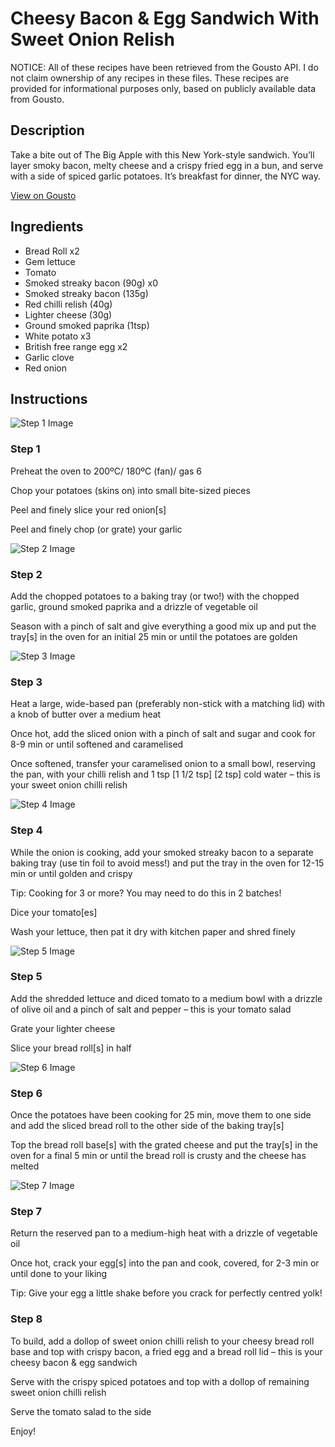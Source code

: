 # Cheesy Bacon & Egg Sandwich With Sweet Onion Relish

NOTICE: All of these recipes have been retrieved from the Gousto API. I do not claim ownership of any recipes in these files. These recipes are provided for informational purposes only, based on publicly available data from Gousto.

## Description

Take a bite out of The Big Apple with this New York-style sandwich. You’ll layer smoky bacon, melty cheese and a crispy fried egg in a bun, and serve with a side of spiced garlic potatoes. It’s breakfast for dinner, the NYC way.

[View on Gousto](https://www.gousto.co.uk/recipes/cookbook/cheesy-bacon-egg-sandwich-with-sweet-onion-chilli-relish)

## Ingredients

- Bread Roll x2
- Gem lettuce
- Tomato
- Smoked streaky bacon (90g) x0
- Smoked streaky bacon (135g)
- Red chilli relish (40g)
- Lighter cheese (30g)
- Ground smoked paprika (1tsp)
- White potato x3
- British free range egg x2
- Garlic clove
- Red onion

## Instructions

![Step 1 Image](https://production-media.gousto.co.uk/cms/recipe-step-image/Step-1-1664279105096-x200.jpg)

### Step 1

Preheat the oven to 200ºC/ 180ºC (fan)/ gas 6

Chop your potatoes (skins on) into small bite-sized pieces

Peel and finely slice your red onion[s]

Peel and finely chop (or grate) your garlic

![Step 2 Image](https://production-media.gousto.co.uk/cms/recipe-step-image/Step-2-1664279110658-x200.jpg)

### Step 2

Add the chopped potatoes to a baking tray (or two!) with the chopped garlic, ground smoked paprika and a drizzle of vegetable oil

Season with a pinch of salt and give everything a good mix up and put the tray[s] in the oven for an initial 25 min or until the potatoes are golden

![Step 3 Image](https://production-media.gousto.co.uk/cms/recipe-step-image/Step-3-1664279127754-x200.jpg)

### Step 3

Heat a large, wide-based pan (preferably non-stick with a matching lid) with a knob of butter over a medium heat

Once hot, add the sliced onion with a pinch of salt and sugar and cook for 8-9 min or until softened and caramelised

Once softened, transfer your caramelised onion to a small bowl, reserving the pan, with your chilli relish and 1 tsp <span class="text-purple">[1 1/2 tsp]</span> <span class="text-danger">[2 tsp]</span> cold water – this is your sweet onion chilli relish

![Step 4 Image](https://production-media.gousto.co.uk/cms/recipe-step-image/Step-4-1664279133029-x200.jpg)

### Step 4

While the onion is cooking, add your smoked streaky bacon to a separate baking tray (use tin foil to avoid mess!) and put the tray in the oven for 12-15 min or until golden and crispy

Tip: Cooking for 3 or more? You may need to do this in 2 batches!

Dice your tomato[es]

Wash your lettuce, then pat it dry with kitchen paper and shred finely

![Step 5 Image](https://production-media.gousto.co.uk/cms/recipe-step-image/Step-5-1664279137319-x200.jpg)

### Step 5

Add the shredded lettuce and diced tomato to a medium bowl with a drizzle of olive oil and a pinch of salt and pepper – this is your tomato salad

Grate your lighter cheese

Slice your bread roll[s] in half

![Step 6 Image](https://production-media.gousto.co.uk/cms/recipe-step-image/Step-6-1664279141973-x200.jpg)

### Step 6

Once the potatoes have been cooking for 25 min, move them to one side and add the sliced bread roll to the other side of the baking tray[s]

Top the bread roll base[s] with the grated cheese and put the tray[s] in the oven for a final 5 min or until the bread roll is crusty and the cheese has melted

![Step 7 Image](https://production-media.gousto.co.uk/cms/recipe-step-image/Step-7-1664279146036-x200.jpg)

### Step 7

Return the reserved pan to a medium-high heat with a drizzle of vegetable oil

Once hot, crack your egg[s] into the pan and cook, covered, for 2-3 min or until done to your liking

Tip: Give your egg a little shake before you crack for perfectly centred yolk!

### Step 8

To build, add a dollop of sweet onion chilli relish to your cheesy bread roll base and top with crispy bacon, a fried egg and a bread roll lid – this is your cheesy bacon & egg sandwich

Serve with the crispy spiced potatoes and top with a dollop of remaining sweet onion chilli relish

Serve the tomato salad to the side

Enjoy!

